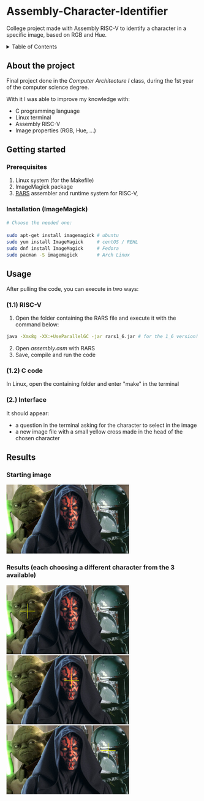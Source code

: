 # Assembly-Character-Identifier
College project made with Assembly RISC-V to identify a character in a specific image, based on RGB and Hue.

<!-- TABLE OF CONTENTS -->
<details>
  <summary>Table of Contents</summary>
  <ol>
    <li>
      <a href="#about-the-project">About The Project</a>
    </li>
    <li>
      <a href="#getting-started">Getting Started</a>
      <ul>
        <li><a href="#prerequisites">Prerequisites</a></li>
        <li><a href="#Installation (ImageMagick)">Installation</a></li>
      </ul>
    </li>
    <li><a href="#usage">Usage</a></li>
    <li><a href="#results">Results</a></li>
  </ol>
</details>

<!-- ABOUT THE PROJECT -->
## About the project
Final project done in the _Computer Architecture I_ class, during the 1st year of the computer science degree.

With it I was able to improve my knowledge with:
* C programming language
* Linux terminal
* Assembly RISC-V
* Image properties (RGB, Hue, ...)

<!-- HOW TO START IT -->
## Getting started
### Prerequisites
1. Linux system (for the Makefile)
2. ImageMagick package
3. <a href="https://github.com/TheThirdOne/rars">RARS</a> assembler and runtime system for RISC-V, 

### Installation (ImageMagick)
```sh
# Choose the needed one:

sudo apt-get install imagemagick # ubuntu
sudo yum install ImageMagick     # centOS / REHL
sudo dnf install ImageMagick     # Fedora
sudo pacman -S imagemagick       # Arch Linux
```

## Usage
After pulling the code, you can execute in two ways:

### (1.1) RISC-V
1. Open the folder containing the RARS file and execute it with the command below:
```sh
java -Xmx8g -XX:+UseParallelGC -jar rars1_6.jar # for the 1_6 version!
```
2. Open _assembly.asm_ with RARS
3. Save, compile and run the code

### (1.2) C code 
In Linux, open the containing folder and enter "make" in the terminal

### (2.) Interface
It should appear:
  -  a question in the terminal asking for the character to select in the image
  -  a new image file with a small yellow cross made in the head of the chosen character

## Results
### Starting image
![Starting image](https://raw.githubusercontent.com/axelcarapinha/Assembly-Character-Identifier/main/images/original.png)

### Results (each choosing a different character from the 3 available)
![Character 1](https://raw.githubusercontent.com/axelcarapinha/Assembly-Character-Identifier/main/images/leftCharacter.png)
![Character 2](https://raw.githubusercontent.com/axelcarapinha/Assembly-Character-Identifier/main/images/middleCharacter.png)
![Character 3](https://raw.githubusercontent.com/axelcarapinha/Assembly-Character-Identifier/main/images/rightCharacter.png)









